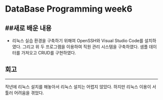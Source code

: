 DataBase Programming week6
============================
##새로 배운 내용
-----------------------------
 - 리눅스 실습 환경을 구축하기 위해여 OpenSSH와 Visual Studio Code를 설치하였다. 그리고 위 두 프로그램을 이용하여 직원 관리 시스템을 구축하였다. 샘플 데이터를 가져오고 CRUD를 구현하였다.  

## 회고
-----------------------------
작년에 리눅스 설치를 해놓아서 리눅스 설치는 어렵지 않았다. 하지만 리눅스 이용이 서툴러 어려움을 겪었다.
